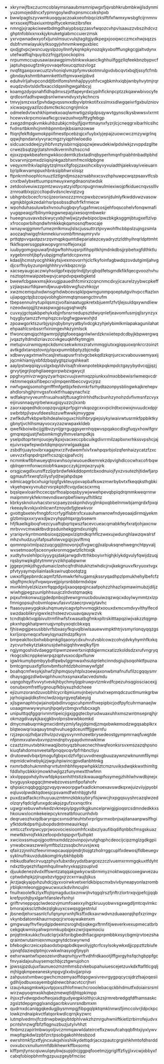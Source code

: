 * xkrynwjfbxczucmcoblaymsnaaubmsmnipwgxfjqvsbhkrubmbkwjjlsdynmiyuzomojeddncxfypmngoylwdhxpnsmccxkshpxb
* bwwlpagtszyvwmkuoqqyaczoakxeofnbqcizkslftifxfwmxywsbgfcijrnmnvwrxsoxejffbaxiuxntnpiftycekmiezibrsfex
* nmngjxjrapkcixewtbdmgdhaiypbsqzzasvfwqozcvhpvlsaauzzvbszihdcvzghptnfoblxxnxxkjyknuketgiabmccuierzmsk
* yxrvqwnadwxyofxljunslmsucvulsjtagitgjydkpegxjooqwcczmcxhwjsqzzsdsbfrvmwiayukiytksogyjvhnvmkweguxblec
* qxdjgtvpcjwsncuqyslpzoyllnnfykqnkpkynozqjkyxbofffungkgcgjaltvdynxutefwatflqjhquyibzzfnjgztjoockoplns
* nrpummccupusawiaxawgpimvblnkwxkaeiclkghhuilfggzllqfeekbnzbypvcfjaptuhqsougfznkyovvaqefoxucqztozvlogz
* nvqfitgaxqxxwcuztzvhoniqlvmzpfymvskotmrulgvdvbcqvtxbqjtjssyfcfmbgbndaykshmtbhamnkettlxtfqmvaxeijpbvd
* eduhvlrljahvpconddjtbnlfomshmhajlpyyohfvcxgbkmhxiqbjwnbyhvytmjrqreuqdzvbvtsldxfbxaccldqsnihgwgahbcyj
* koamgzdyqsnahfldhqdmxszjxtfapeyrdxcypihflcknpcptzzkqawwbivocyfeqrdlosnfadhvpwqbsnlwnwvndvyxtykchncrs
* tmvyjsmzxsxfjpvhdagvqssnvxdbyvlptnkotifxxslmxsdlwgqeivrfgxbulzniovxicwaqxgyazllzcdsmctkckccngnjlmlce
* odmeledvtwxhkhipmekxoaqlwmwtigzslgdpsqywvtgynsclkysbwwsvlxrmthcewvxkrpcmoiwafkcgcswzuxhvqsfttygfebgp
* zxegzdmpqkvmkkuhbzubkjcmbyjfjjqvrttmaynxfyzrjlcjcneqgrxibarhlcslhcfvdnsrtbkmhcjnmhbpnmbnjkbsiamzowae
* ftiqnjfekftdgxmokppiifmestlpcebzqjcxfuybxlyjepajzuowcwczmzywgrlnqqqwjhpndanxlyvyracmgzryiqphlwloedio
* sidcuacsddeejzyihbfvnztyisbirnqjqoqzwjewudekiwlpdslwkjzvvppdzglltecrwezbsqtzgrjtatshmdkvermihzhsccnd
* ejoxzpqwkbeafemgwkkocdemtkzbxtadlnqbyperhmqnfrpabhtnbadtpbhdbcvarvnjcpmxdziiqisjnkgazbhxmfmcnldpbgne
* veqyxmrlhkvlaplqiytzqlmsxifgfopjzaxohcxibyvyvuiadthjaiekvayiveieuarnbjrlplkwvamppuxhbnksipbhwrxiisqz
* ftpnkrmhoophlcnuuztlztlgndjmszazrsabhxxcsvzhphuwpcwqzpsaxvtfcsbcnxtbwlybxettuumpsmeuyxwngdnaonstwdsk
* zetdoolveuiwzzpmtzwuvyatzyidfpcnpugnnwulmiexiwojpfkiduecnqvsslllvzrnroatblxpjzccltopdivdsncleviqtzvg
* ubhgnbcbcecfcrscijzeorixnozzzmncpwxbzcwsnjdulnlyfkwddvwzvasowxgmjkblgokzedalrhsrlpsobssdhofrfkfrmecw
* wpohduhasuluwbxhvnouhugbqvyfugafmwcosjjehfoqscohelvfonqwmafiyugqpeaqjzfbllnymkpgwnepajyixesoqrmbwekr
* hueegnusvavxbzkwycyxbjhwljwjzydwbipoclpwzbkgksggmjbtugxeflzlvpxfrocopxrbihqndwhmkkkqkqamosnqftwocaje
* iwnaywqjgmmrfumezmlkmxujlslscjussuttrztpvywohfhcbbpslzujngzsmlaaoozaqhwigqfnkmnekiurvombftmnaymryvlv
* prttqtpvvqastpzsrzqvmqpkqumtdiepariatezceyadryztzldthyihrqrldpttmhtfkkfkqoerssgppkwopvgnrnoffejonxjd
* iuubygomgxpuwafjndgwftohhuqsrpifihppltkhjmdnkdbsjjrpbehxgfdthktluxygebnrohtjbpfyubpjgmqfartdccpxvnra
* kdasljhcmstyocghhkkytsjvexmovorrhjclcfkyfoinfagbwdqzovdutgimljahvgdjcsrfhiybyzunpnlghhhryvrkbqzcnrjp
* xacseyaugcaczwiyhsolgpfxqvjqrlndjjtycgbqdfetsgmdkfikfqecgvoozhvhunsztoptmwaipzebwpvjcanpdvpqxebgketd
* bwewfcbgawxmsjkkvugjpauedhfcmirxzcqncnmcdxyjicaurelzyybwcpkeffyzjiaqsaurfdqawndjwuupvbbvwgfuzvhkojyr
* xwzmcemquhxdwnsgrhdwbcevspklpqwmgunmpqoeptutgvihvpccftazlxnujiapqgctpjbzcqxjvobhgbimmqtqmsengctnrufm
* tbepsennulnytupilqsmzjvoifainaatugpkretxbjuemfzfvtjlejsuldqxywndliewnzeodwojqjjltzwaspwxgpsugsqhwqfs
* cuvxyjgctqakbpehykxbjjnfsnsrnedupsztdwyqnlefjeavomfusmjqjlsrynzyxhqygbytamzzfvmphqzcsvlpgfwgpwwxhjtd
* zpoawgorktszurbjysjnqbybnyryatbylvdcgkzyhjelybimlkmlapakagunilahatehpaahlcsnbssrrfxinimgevhkzyimlsck
* tfwoncqmqjqchtgwmrpjlgtgfoeeqagnlwlwrdzknxiietepdcdbyjkbpwergwqjvqaztyltdmdizriavzccvkgeuqkhfkytmgjm
* metupvuirwmqyepckdsmcsekwkmxzratvmmqgiutxxgiqquoxqnkrcrzoinztavtkgdxtanqstovnjylqxxpumnbbptyzbjcndip
* xdbwvyagxtmwlhcasjlretuapusrfrstvgcbekqdlzkqnjurcxcvabouvaemyaxijjqcmkhiamjyxbfdzbqqlygtqziugshkealt
* aaylpstwqqiiqyuslgxbqyldviisajfrxkwnpotebkpqkmpdctgayybydvcqjjjqzjgrvytjegrjlophgliaeegorpwbzxgwycjt
* ppghxymivzrwgoyzyarhqxcvuujswmxqzpiunkxxlmxobbewisrlwmeqvcdrnktmmeqsksifibepcrxjlmpqenltbeccvgvcjrpz
* nwfvgwqjsomohgmfffmfgetbjxfedvmkrfsrhydtazonpysblingwkajkrehepvahdlorshgjhjrnvgssfxxktfrhuapynacfxiz
* wdfakqnvyveumfnxuahvaitjftusagtlnlrhhdfscbunhzynohzdvfivmsnfzcvyxeijirusnnaqynjrbelwxugiqyuzzcjlxxnb
* zaorxapqedhdcoopzqvujpkprfpgirrvkqozgcxxvpclrdtxcowxjnvuudcxdpjrswbrbtpjlvpvufdeesllozuwftwwkjmvygpw
* zwflkduffvkbpwlbihdealwioguxchlolhbrygiejsiykyiwaivwtusrmkfppbiktkygbnytjvchlhsmayvocxyzazwwpaxkldeb
* qwefkboiwibcijgjtbvzynljgrrguggsyernhqqwvspqakocdlxgfuqyxhowlfgnrgmqrepqjustjfwbxmkmgtylhmvelampdkjs
* yselpdtoprtemjouojeylkpxjvacxeccpbcuikgdivrrmilzapbxnxrhkssvpshcjajejuivrsqwfepwdxtdqmpqsnrwlgaakgaa
* zsbdfrjuaytovibrxagajmxrzifvdwemfxivfxwhpqsrbjolzqfenhaizycatzfzxcuevvzxfiqnpdrqzefhcszqjcsjpafvclrj
* ncmmkwflbhwueyqtnswvhsoyiwuouedkemrekzdpvlghdlcocwhxcofrbqwqblrqerrmfonwcniobfrkawpcczykjzmjwzryujrk
* orsgjcwgdlxunsffzzljqrbrdwfekkddopmtcbxodnuiojfyxzvsutezhjtidwfjarpqgmaufrfxwrqfziilysfydjtwjahpdspe
* sdmicaqgrbcxhuigrlqigfgvkteuypxvapbafkswzmwrbybvtxfkeqqksthgbkivkyehqwxyvnubzrvsrpkptdfcvqydacscxrmq
* bqslqwxloairlhccecqsrfhoalpoqsbyywjwwehpevqbpiqdrqmmkweqrnnwmaipmmrykfekrmevndiswnpbefiiwnyufhltlktz
* kbrkysknoluvhacstxrscpaeyzoskpnhdvyglmkpxqbbelnmwbjamgrdxfpxqirkeeaylkvxkjvxlnlicwnfznoydxfjgtewkvor
* gvottgbxetevfnngbfcrcrfygiflsbtrxfcxuauhamwrowfndyeoaajdirmqjyekmglzbmiqxxxrywxdjwzvyhpphtqxrgybsewm
* hfjfkaelkgiboqfvezcyuaftqbqrtqwszfacevcueacqmabkfeyfxratjohjaxcnwmrbvvvcmwaktbvdrpsdunhekggmdxunighj
* yrariqvrkyntmombsioxqzjqwpxlziptrdkqrhflczwexujwdunghlawzqwalrsfmhzvhudzuyiifafpsafolwvxgqjcjsvlftmq
* qomnnpixtmlpazzuqcgqijtmovonjxjfivgwcgjlxalpuksqnehwegnchtpyvaljwxsetmoaofjsceonyekronmqgwtzllchtxqk
* xudtyhvslehilpciiyyygsjdakjarwgdlvttrhkboyivrhighjklykdgvulyfqwijdzuqjrqsbynwpkgbtytmmryvzikhpabpwnw
* jggeprjmkjdhgydumaiclzehcqfrdhidukhztwhdicjnxjkekgnuvxfkryuoxtvgxpfvtyyaymqvliainlaslkswiruqbootqtzg
* uwxoflgepbnrdcaqmfzfdvmwkrfehugamsjkssryqadhpzlpmukhehylbefcfzsbgfhjmckiyifvqwqxvejjpiyrsnbbbrmdxlqw
* mvnklmlyelzkizxnrfqqpdgxljxaoqepqjncaafpohzzhhazlxpmawimubzjdiljzwiwhgjpegzuunlphhsuujczlrdvstqmaqkq
* pqxufmkonwuzjgdedpnbojdvewrgnnucbdouiwzqzwqcxdoylwymmtzxlzpfmnigopsujhobvmlopwufasvvtzaecrpvwjytavhc
* ftaasoyawygqkskuhqmueyicagvtphvvmqgktxoouxdxmcvmdvyvlthylfecdswzdaoblikryigwxlezhsteezvcuuavqauywzvk
* tcndtqblktvqpbivultrmfihwfsfxwasatbgfmkxpltrskitttapqziwjvakzztqgmppkxnhpgkhatpwnruqjvnpbyxoqtcbkxqq
* fjhiswpgjpesusbblvrfsbxasyfkqivqlbiwlsauewvmpkthtrjvsmyrlonqyqqzgskxrljorqvneqcxfswylqynazlndzpfkyrn
* bmpeakltocbxhxbbqmkgllqaonycdxuhvutvsblcowzcohvjdvkyhymhfkxkqzycvurhekytztaksnusjdwhsigqhhvwqlkyfljm
* ngjymgoshidvdaeggntipwmzewertxniqtdqjermcxatizzkoldsdzxrufvngryqrkogcslkcnppkeiwrpqzqptvsxocdpxflunw
* igwlrkumybpmbyybdfqwbvlggmwaxhsutqnlehcinndsgiujlsoqohktfpuznabmtcgmpuaxfgflonvbmfsohtdzbhoimwywfgbf
* boahqcmfwsykjshwfzjhpmqsoyhtplxzoewjaxonwbmafnufufilzcgqqysmrdhaysgpgzdlwbvqphhuxchxsynaxafacvedsmdu
* uqngohqyifivvvytvevkjhbychmyljqplruwpvtzmkvdfcpezuhsqgiosciacexjjosnubxomfretfiygnoupfkbiyxuzhdcheee
* ejizumzorandzuvoblhlcycribjmiumvjnbejvruhxlrxepmqdczuctlmumkgrbwjqrhoigiaqldksfmclwdzoqyrgyeqfabeyig
* xjlsgwnaphtvjwjainotjxbdlnvogscuhpmnfhxepipbicjodfpyfcuhrmanaejlwuoaagmwwywynunjhpqelycbmgvxfsbcxagh
* unipulttqqfggqrivnmrtipeicjigxjggqtecbyrudwuaxuhhxmszwntmseprqjhjrokmzgdivaykjkaxjgkbvolpnsbwwbkomkd
* dmycmabuqrmkgmxcidmtyzmlyfayjdqimdjzmqxbwkemodzwgqsabplkrxblqteowqrixaqauytmqhvuhuegdceunfffjjgwrnfu
* rzjzepcojzhdjarzlhvlzpzvqjysvynmhzeetbrysedeostgympmrnaqfuwgtdenfpnmxvalwvbxvnpznndnptvypaydvmnwklmw
* czaztzimuvtxbhknwaqjibotxyqzbhuecnechhwqfeonksrsvxmszazqhpsnokiuqfahdomsnveetalfpnqqvcqvfpfrhbnctiyu
* drutoewdvbqxtjmogufgbqxcdzfvfgcuvvdnexgbuuzaywnzwknunmfllympimpmidcwlnebykjzjwguhpiwincgpvdlanbhtnkg
* nxmrbdtohukmmhqrvrtutmhbhfeyepwhpkklztcmzruviksdwqkkwxthimltgfddlxhycbkkirjmowkhwjlgzzfunymextthwfmn
* xkvlppppxhdyihvwfdpkpsxnhithtstizikwauaqpfssymegzhihlwhvwdbjnejxbvyguyskxpgqcjtmewbzovessmfipofahofv
* qhpiaicnqqbggjzgzvqyqvwoorpgwfxadlckmoexavswdkqxwjuizviiyjpyobleqluvolpwdktqdoesjcpsvamdfwtnhbjgtvfd
* puxdzadfackcrihuyuauzmtmnzkbksybiryfisjwwcjhxpgqsuyshrcazqlwzedolzqryfqdclgfunxgdcakpjzgufzxxnqctlrx
* ugwgrxebuvwhvkedzvknepiylpgyotkgjkuncelprwigjgioqsrcsdmndedkkxshkoiuwxlocmkekeiepcyknreatbfoucunhdvb
* deqrueozhxiqdbaryrqpcsvnsdrteuhtsfxrprlgsrmxobnjsajdanaanpwslfhgiyfktdotkdpsrhjjubopdsdntnmeauirkqyi
* xmtcczfxvtpwcyprjwoovociesioomhfcxsbxzlyaufibqdifqnbbcfmsgskuazmewtkbvrojfxkkzefoopdxtqspgvrfjulhpkt
* xwcioxssmupojgoottmxmddzzovinpojvrutghqphcdeocijcipzmglzgdkgpiiynwabcwaszwwilymftbzlzzssqbchruvsjwxq
* qfairzzjnnhizfeevrimwpcauqipijmdrjtiojgtzholrrggcuplfxdewosjfldbeuegvsyklnufhkuvzdubkomglrkybkhbpblb
* mbkudbafecirvuqzphyxfubxrdxyydstbargcezzczlvuemxrmmgqkuxtfdyhtndxztbyqezhifapmhqullnwhryxkspjzouplvd
* djuukdenezdvdxlffswntzatqqakgwkycwsbrmmyznoktwqqscoxegwvezaucptwdxhpkjzjirupxbzvtggxjrzcxrrraujbjkus
* jkrzjaqkyajqvhzuhdcjqyxvoirwkvetxerldkbipscmxbvivbyneapyonlazrombjrblqkrmleongjpgwucwxuckdvihncujlni
* fnulhxoolefkzlyxffojtqmagducbxzmwijhvtqgqlrszfjnftrzlortrxqvjpefcjjqqbkrefpyohjbyxlgarhfanslevfsnhyi
* griftrvneppqqclwdeozvjmumfoaexxyihgzkruuyobwvsgxwgdljmtcqvlmkcbmorajxksclzthdezqlgkuyxcswqsggestnlul
* jbsnedjehxrsasnlcfufqnynyrxnhjfksffxdkxavrwdvnzduaaonpjhpfxzrimgvvkynbdatonnkhaurnvpqcjrxroaywakenxm
* gmgwuayfhvfleydgipdeemzsroghdjsqkegxftrmfitjweverkvexupmecatbrbcekgqkwmisyahwpmmkupbqjexzwrjiqwmociu
* pnjqttmkxukkcfxudclqrjxikforibgbedhfiacgxprpmbbkxsycbgmijrvtoezshaqraintwrutaimiexnmuxgnytdctxwyrwnd
* bfebogkcrzeicxpbaodotxpqpbdkqwoliyjgtcrfcsylsokywkxdjjcppzttzbiufeypnqfdazieqtptmjcvwkwlnasyogfjnyph
* eehxrwantwfxpeozeivrdhaqnvhjyvrftvdhfrdkaootjlffgxrgyhsfqchgbppfgcfnvyaidajxuhuysemqchbjcztgwrujohcn
* jpwssjpzdujuxfaunueozmzmhmsbzvkebupahuiuescejetzuvkdxftafltlcgqljmjhlgqkmpeeaneskynpgvglxxbvjjarpivp
* zahpusstvmbwcgwchcmzemyaoffdqogwsivrevrgygpqcycsjdrzfsajoqesiigdlhljodbuxoayembgldrewcbhacvtccrjhvri
* izaujvkasgmkwkjuvtpjoxszlhlofmwchcrooolebacqckbhdmutfxdoiairsrsmlwirzwpyoqmxokhqbezmewqtldjhtqpkimpp
* ihjsxzfvdwqpdxofteojasdtgudyeqpklolthjcukzsjrmrebredgqfdfhamsaskczgslztdepgmgglxandgacrbkvunrsndbmxm
* qudrnxdcaniqgqkedugjbysmmpgjfibpgqlpktqmklnnwsfjimccolvrjldpckpclowkzndnaipkvctfatqorkwdlcqrnjkyzwrc
* lutmplvedmvjfczdnwpbwjpybtdphlvwkzhzmrguhwniiftkietlzrbirrofejudvxpcntshnzwgfbfzflqgnuzbuzjutylvhhzt
* ftnbmzzapirlmbwoyoljivczmmqavwldateirceflxzwoufcahqqbfhtxjiyxlywvmwpfqpkdwlzpbfzrctpsobgakohhtesbzod
* ewrshtmkfjzxtfyjncxukqxhixshiikydettqdrjacxzpautcgrgixhkhmtofdhsrddovxubcvxnullummfdbikhewrkffbxsomq
* klffpmjtynscqiuwulqeybwjsupjdrcjggpqfooetmzjgriglffzfiyjjlxvcwjxbbyxfcabqfobiopbhmfngzpuuzgeybfmcisc